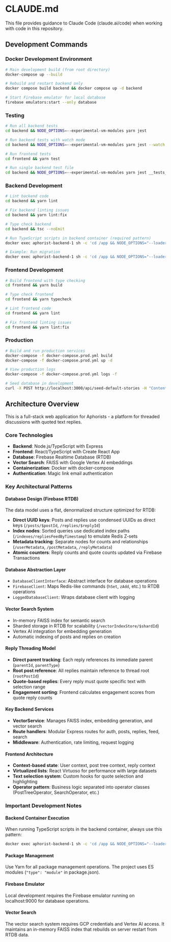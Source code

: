 # CLAUDE.md

This file provides guidance to Claude Code (claude.ai/code) when working with code in this repository.

## Development Commands

### Docker Development Environment
```bash
# Main development build (from root directory)
docker-compose up --build

# Rebuild and restart backend only
docker compose build backend && docker compose up -d backend

# Start Firebase emulator for local database
firebase emulators:start --only database
```

### Testing
```bash
# Run all backend tests
cd backend && NODE_OPTIONS=--experimental-vm-modules yarn jest

# Run backend tests with watch mode
cd backend && NODE_OPTIONS=--experimental-vm-modules yarn jest --watch

# Run frontend tests
cd frontend && yarn test

# Run single backend test file
cd backend && NODE_OPTIONS=--experimental-vm-modules yarn jest __tests__/specific.test.ts
```

### Backend Development
```bash
# Lint backend code
cd backend && yarn lint

# Fix backend linting issues
cd backend && yarn lint:fix

# Type check backend
cd backend && tsc --noEmit

# Run TypeScript scripts in backend container (required pattern)
docker exec aphorist-backend-1 sh -c 'cd /app && NODE_OPTIONS="--loader ts-node/esm --experimental-specifier-resolution=node" node script.ts'

# Example: Run migration
docker exec aphorist-backend-1 sh -c 'cd /app && NODE_OPTIONS="--loader ts-node/esm --experimental-specifier-resolution=node" node migrate.ts'
```

### Frontend Development
```bash
# Build frontend with type checking
cd frontend && yarn build

# Type check frontend
cd frontend && yarn typecheck

# Lint frontend code
cd frontend && yarn lint

# Fix frontend linting issues
cd frontend && yarn lint:fix
```

### Production
```bash
# Build and run production services
docker-compose -f docker-compose.prod.yml build
docker-compose -f docker-compose.prod.yml up -d

# View production logs
docker-compose -f docker-compose.prod.yml logs -f

# Seed database in development
curl -X POST http://localhost:3000/api/seed-default-stories -H "Content-Type: application/json" -d '{}'
```

## Architecture Overview

This is a full-stack web application for Aphorists - a platform for threaded discussions with quoted text replies.

### Core Technologies
- **Backend**: Node.js/TypeScript with Express
- **Frontend**: React/TypeScript with Create React App
- **Database**: Firebase Realtime Database (RTDB)
- **Vector Search**: FAISS with Google Vertex AI embeddings
- **Containerization**: Docker with docker-compose
- **Authentication**: Magic link email authentication

### Key Architectural Patterns

#### Database Design (Firebase RTDB)
The data model uses a flat, denormalized structure optimized for RTDB:
- **Direct UUID keys**: Posts and replies use condensed UUIDs as direct keys (`/posts/$postId`, `/replies/$replyId`)
- **Index nodes**: Sorted queries use dedicated index paths (`/indexes/repliesFeedByTimestamp`) to emulate Redis Z-sets
- **Metadata tracking**: Separate nodes for counts and relationships (`/userMetadata`, `/postMetadata`, `/replyMetadata`)
- **Atomic counters**: Reply counts and quote counts updated via Firebase Transactions

#### Database Abstraction Layer
- `DatabaseClientInterface`: Abstract interface for database operations
- `FirebaseClient`: Maps Redis-like commands (`hSet`, `zAdd`, etc.) to RTDB operations
- `LoggedDatabaseClient`: Wraps database client with logging

#### Vector Search System
- In-memory FAISS index for semantic search
- Sharded storage in RTDB for scalability (`/vectorIndexStore/$shardId`)
- Vertex AI integration for embedding generation
- Automatic indexing of posts and replies on creation

#### Reply Threading Model
- **Direct parent tracking**: Each reply references its immediate parent (`parentId`, `parentType`)
- **Root post reference**: All replies maintain reference to thread root (`rootPostId`)
- **Quote-based replies**: Every reply must quote specific text with selection range
- **Engagement sorting**: Frontend calculates engagement scores from quote reply counts

#### Key Backend Services
- **VectorService**: Manages FAISS index, embedding generation, and vector search
- **Route handlers**: Modular Express routes for auth, posts, replies, feed, search
- **Middleware**: Authentication, rate limiting, request logging

#### Frontend Architecture
- **Context-based state**: User context, post tree context, reply context
- **Virtualized lists**: React Virtuoso for performance with large datasets
- **Text selection system**: Custom hooks for quote selection and highlighting
- **Operator pattern**: Business logic separated into operator classes (PostTreeOperator, SearchOperator, etc.)

### Important Development Notes

#### Backend Container Execution
When running TypeScript scripts in the backend container, always use this pattern:
```bash
docker exec aphorist-backend-1 sh -c 'cd /app && NODE_OPTIONS="--loader ts-node/esm --experimental-specifier-resolution=node" node script.ts'
```

#### Package Management
Use Yarn for all package management operations. The project uses ES modules (`"type": "module"` in package.json).

#### Firebase Emulator
Local development requires the Firebase emulator running on localhost:9000 for database operations.

#### Vector Search
The vector search system requires GCP credentials and Vertex AI access. It maintains an in-memory FAISS index that rebuilds on server restart from RTDB data.
